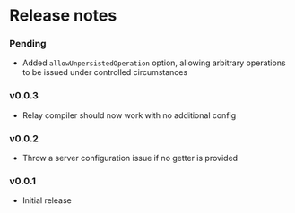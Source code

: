 # Release notes

### Pending

- Added `allowUnpersistedOperation` option, allowing arbitrary operations to be issued under controlled circumstances

### v0.0.3

- Relay compiler should now work with no additional config

### v0.0.2

- Throw a server configuration issue if no getter is provided

### v0.0.1

- Initial release
